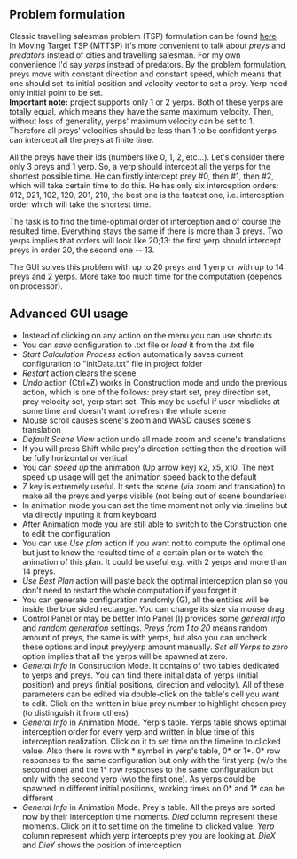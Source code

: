 ## Problem formulation

Classic travelling salesman problem (TSP) formulation can be found [here](https://en.wikipedia.org/wiki/Travelling_salesman_problem).  
In Moving Target TSP (MTTSP) it's more convenient to talk about *preys* and *predators* instead of cities and travelling salesman. For my own convenience I'd say *yerps* instead of predators. By the problem formulation, preys move with constant direction and constant speed, which means that one should set its initial position and velocity vector to set a prey. Yerp need only initial point to be set.  
**Important note:** project supports only 1 or 2 yerps. Both of these yerps are totally equal, which means they have the same maximum velocity. Then, without loss of generality, yerps' maximum velocity can be set to 1. Therefore all preys' velocities should be less than 1 to be confident yerps can intercept all the preys at finite time.

All the preys have their ids (numbers like 0, 1, 2, etc...). Let's consider there only 3 preys and 1 yerp. So, a yerp should intercept all the yerps for the shortest possible time. He can firstly intercept prey #0, then #1, then #2, which will take certain time to do this. He has only six interception orders: 012, 021, 102, 120, 201, 210, the best one is the fastest one, i.e. interception order which will take the shortest time.

The task is to find the time-optimal order of interception and of course the resulted time. Everything stays the same if there is more than 3 preys. Two yerps implies that orders will look like 20;13: the first yerp should intercept preys in order 20, the second one -- 13.

The GUI solves this problem with up to 20 preys and 1 yerp or with up to 14 preys and 2 yerps. More take too much time for the computation (depends on processor).

## Advanced GUI usage

* Instead of clicking on any action on the menu you can use shortcuts
* You can *save* configuration to .txt file or *load* it from the .txt file
* *Start Calculation Process* action automatically saves current configuration to "initData.txt" file in project folder
* *Restart* action clears the scene
* *Undo* action (Ctrl+Z) works in Construction mode and undo the previous action, which is one of the follows: prey start set, prey direction set, prey velocity set, yerp start set. This may be useful if user misclicks at some time and doesn't want to refresh the whole scene
* Mouse scroll causes scene's zoom and WASD causes scene's translation
* *Default Scene View* action undo all made zoom and scene's translations
* If you will press Shift while prey's direction setting then the direction will be fully horizontal or vertical
* You can *speed up* the animation (Up arrow key) x2, x5, x10. The next speed up usage will get the animation speed back to the default
* Z key is extremely useful. It sets the scene (via zoom and translation) to make all the preys and yerps visible (not being out of scene boundaries)
* In animation mode you can set the time moment not only via timeline but via directly inputing it from keyboard
* After Animation mode you are still able to switch to the Construction one to edit the configuration
* You can use *Use plan* action if you want not to compute the optimal one but just to know the resulted time of a certain plan or to watch the animation of this plan. It could be useful e.g. with 2 yerps and more than 14 preys.
* *Use Best Plan* action will paste back the optimal interception plan so you don't need to restart the whole computation if you forget it
* You can generate configuration randomly (G), all the entities will be inside the blue sided rectangle. You can change its size via mouse drag
* Control Panel or may be better Info Panel (I) provides some *general info* and *random generation* settings. *Preys from 1 to 20* means random amount of preys, the same is with yerps, but also you can uncheck these options and input prey/yerp amount manually. *Set all Yerps to zero* option implies that all the yerps will be spawned at zero.
* *General Info* in Construction Mode. It contains of two tables dedicated to yerps and preys. You can find there initial data of yerps (initial position) and preys (initial positions, direction and velocity). All of these parameters can be edited via double-click on the table's cell you want to edit. Click on the written in blue prey number to highlight chosen prey (to distinguish it from others)
* *General Info* in Animation Mode. Yerp's table. Yerps table shows optimal interception order for every yerp and written in blue time of this interception realization. Click on it to set time on the timeline to clicked value. Also there is rows with \* symbol in yerp's table, 0\* or 1\*. 0\* row responses to the same configuration but only with the first yerp (w/o the second one) and the 1\* row responses to the same configuration but only with the second yerp (w\o the first one). As yerps could be spawned in different initial positions, working times on 0\* and 1\* can be different
* *General Info* in Animation Mode. Prey's table. All the preys are sorted now by their interception time moments. *Died* column represent these moments. Click on it to set time on the timeline to clicked value. *Yerp* column represent which yerp intercepts prey you are looking at. *DieX* and *DieY* shows the position of interception
